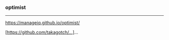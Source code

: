 ### optimist
---
https://manageiq.github.io/optimist/

[https://github.com/takagotch/...]...

```
```

```
```

```
```

